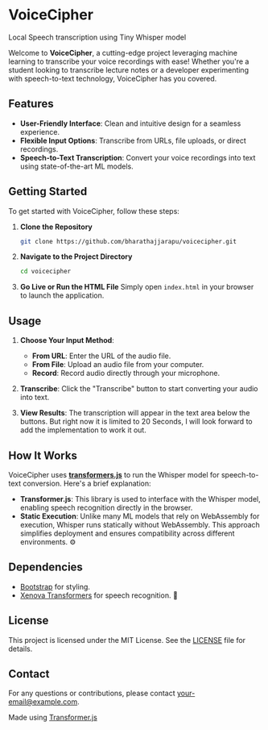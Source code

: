 # VoiceCipher
Local Speech transcription using Tiny Whisper model

Welcome to **VoiceCipher**, a cutting-edge project leveraging machine learning to transcribe your voice recordings with ease! Whether you're a student looking to transcribe lecture notes or a developer experimenting with speech-to-text technology, VoiceCipher has you covered.

## Features

- **User-Friendly Interface**: Clean and intuitive design for a seamless experience.
- **Flexible Input Options**: Transcribe from URLs, file uploads, or direct recordings.
- **Speech-to-Text Transcription**: Convert your voice recordings into text using state-of-the-art ML models.

## Getting Started

To get started with VoiceCipher, follow these steps:

1. **Clone the Repository**
   ```bash
   git clone https://github.com/bharathajjarapu/voicecipher.git
   ```

2. **Navigate to the Project Directory**
   ```bash
   cd voicecipher
   ```

3. **Go Live or Run the HTML File**
   Simply open `index.html` in your browser to launch the application.

## Usage

1. **Choose Your Input Method**:
   - **From URL**: Enter the URL of the audio file.
   - **From File**: Upload an audio file from your computer.
   - **Record**: Record audio directly through your microphone.

2. **Transcribe**: Click the "Transcribe" button to start converting your audio into text.

3. **View Results**: The transcription will appear in the text area below the buttons. But right now it is limited to 20 Seconds, I will look forward to add the implementation to work it out.

## How It Works

VoiceCipher uses **[transformers.js](https://cdn.jsdelivr.net/npm/@xenova/transformers)** to run the Whisper model for speech-to-text conversion. Here's a brief explanation:

- **Transformer.js**: This library is used to interface with the Whisper model, enabling speech recognition directly in the browser. 
- **Static Execution**: Unlike many ML models that rely on WebAssembly for execution, Whisper runs statically without WebAssembly. This approach simplifies deployment and ensures compatibility across different environments. ⚙️

## Dependencies

- [Bootstrap](https://getbootstrap.com/) for styling.
- [Xenova Transformers](https://cdn.jsdelivr.net/npm/@xenova/transformers) for speech recognition. 🧠

## License

This project is licensed under the MIT License. See the [LICENSE](LICENSE) file for details.

## Contact

For any questions or contributions, please contact [your-email@example.com](mailto:your-email@example.com).

Made using [Transformer.js](https://github.com/xenova/transformers.js)
